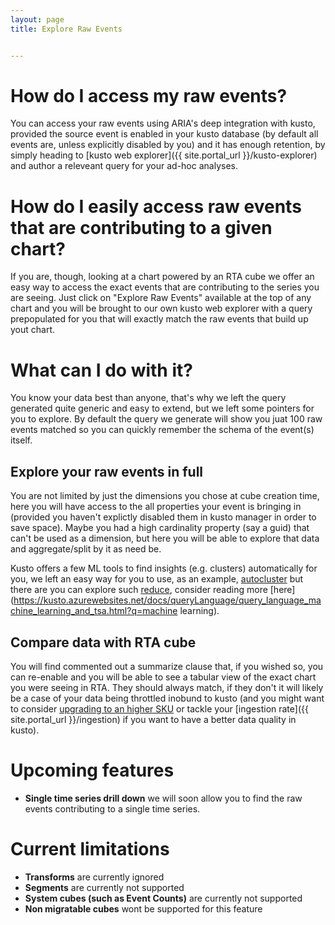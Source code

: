 ```yaml
---
layout: page
title: Explore Raw Events


---
```


# How do I access my raw events?

You can access your raw events using ARIA's deep integration with kusto, provided the source event is enabled in your kusto database (by default all events are, unless explicitly disabled by you) and it has enough retention, by simply heading to [kusto web explorer]({{ site.portal_url }}/kusto-explorer) and author a releveant query for your ad-hoc analyses.

# How do I easily access raw events that are contributing to a given chart?

If you are, though, looking at a chart powered by an RTA cube we offer an easy way to access the exact events that are contributing to the series you are seeing. Just click on "Explore Raw Events" available at the top of any chart and you will be brought to our own kusto web explorer with a query prepopulated for you that will exactly match the raw events that build up yout chart.

# What can I do with it?

You know your data best than anyone, that's why we left the query generated quite generic and easy to extend, but we left some pointers for you to explore.
By default the query we generate will show you juat 100 raw events matched so you can quickly remember the schema of the event(s) itself.

## Explore your raw events in full

You are not limited by just the dimensions you chose at cube creation time, here you will have access to the all properties your event is bringing in (provided you haven't explictly disabled them in kusto manager in order to save space). Maybe you had a high cardinality property (say a guid) that can't be used as a dimension, but here you will be able to explore that data and aggregate/split by it as need be.

Kusto offers a few ML tools to find insights (e.g. clusters) automatically for you, we left an easy way for you to use, as an example, [autocluster](https://kusto.azurewebsites.net/docs/queryLanguage/query_language_autoclusterplugin.html?q=autocluster) but there are you can explore such [reduce](https://kusto.azurewebsites.net/docs/queryLanguage/query_language_reduceoperator.html?q=reduce), consider reading more [here](https://kusto.azurewebsites.net/docs/queryLanguage/query_language_machine_learning_and_tsa.html?q=machine learning).

## Compare data with RTA cube

You will find commented out a summarize clause that, if you wished so, you can re-enable and you will be able to see a tabular view of the exact chart you were seeing in RTA. They should always match, if they don't it will likely be a case of your data being throttled inobund to kusto (and you might want to consider [upgrading to an higher SKU](/developers/how-to/kusto-SKUs/) or tackle your [ingestion rate]({{ site.portal_url }}/ingestion) if you want to have a better data quality in kusto).

# Upcoming features

* **Single time series drill down** we will soon allow you to find the raw events contributing to a single time series.

# Current limitations

* **Transforms** are currently ignored
* **Segments** are currently not supported
* **System cubes (such as Event Counts)** are currently not supported
* **Non migratable cubes** wont be supported for this feature

